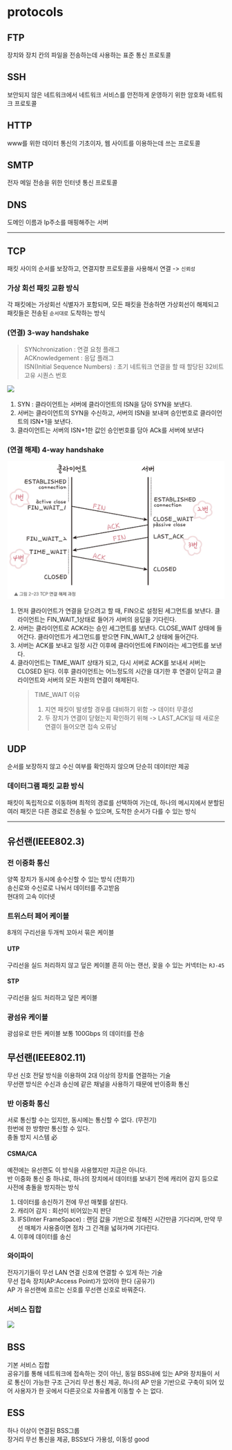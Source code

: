 # protocols

## FTP

장치와 장치 칸의 파일을 전송하는데 사용하는 표준 통신 프로토콜

## SSH

보안되지 않은 네트워크에서 네트워크 서비스를 안전하게 운영하기 위한 암호화 네트워크 프로토콜

## HTTP

www를 위한 데이터 통신의 기초이자, 웹 사이트를 이용하는데 쓰는 프로토콜

## SMTP

전자 메일 전송을 위한 인터넷 통신 프로토콜

## DNS

도메인 이름과 Ip주소를 매핑해주는 서버

---

## TCP

패킷 사이의 순서를 보장하고, 연결지향 프로토콜을 사용해서 연결 -> `신뢰성`

### 가상 회선 패킷 교환 방식

각 패킷에는 가상회선 식별자가 포함되며, 모든 패킷을 전송하면 가상회선이 해제되고 패킷들은 전송된 `순서대로` 도착하는 방식

### (연결) 3-way handshake

> SYNchronization : 연결 요청 플래그  
> ACKnowledgement : 응답 플래그  
> ISN(Initial Sequence Numbers) : 초기 네트워크 연결을 할 때 할당된 32비트 고유 시퀀스 번호

![](https://velog.velcdn.com/images%2Frlacksals96%2Fpost%2F3fe27cec-a6a3-4352-aa09-a6e3019cbb20%2Fimage.png)

1. SYN : 클라이언트는 서버에 클라이언트의 ISN을 담아 SYN을 보낸다.
2. 서버는 클라이언트의 SYN을 수신하고, 서버의 ISN을 보내며 승인번호로 클라이언트의 ISN+1을 보낸다.
3. 클라이언트는 서버의 ISN+1한 값인 승인번호를 담아 ACk를 서버에 보낸다

### (연결 해제) 4-way handshake

![](/images/4-way.jpg)

1. 먼저 클라이언트가 연결을 닫으려고 할 때, FIN으로 설정된 세그먼트를 보낸다. 클라이언트는 FIN_WAIT_1상태로 들어가 서버의 응답을 기다린다.
2. 서버는 클라이언트로 ACK라는 승인 세그먼트를 보낸다. CLOSE_WAIT 상태에 들어간다. 클라이언트가 세그먼드를 받으면 FIN_WAIT_2 상태에 들어간다.
3. 서버는 ACK를 보내고 일정 시간 이후에 클라이언트에 FIN이라는 세그먼트를 보낸다.
4. 클라이언트는 TIME_WAIT 상태가 되고, 다시 서버로 ACK를 보내서 서버는 CLOSED 된다. 이후 클라이언트는 어느정도의 시간을 대기한 후 연결이 닫히고 클라이언트와 서버의 모든 자원의 연결이 해제된다.
   > TIME_WAIT 이유
   >
   > 1. 지연 패킷이 발생할 경우를 대비하기 위함 -> 데이터 무결성
   > 2. 두 장치가 연결이 닫혔는지 확인하기 위해 -> LAST_ACK일 때 새로운 연결이 들어오면 접속 오류남

## UDP

순서를 보장하지 않고 수신 여부를 확인하지 않으며 단순히 데이터만 제공

### 데이터그램 패킷 교환 방식

패킷이 독립적으로 이동하며 최적의 경로를 선택하여 가는데, 하나의 메시지에서 분할된 여러 패킷은 다른 경로로 전송될 수 있으며, 도착한 순서가 다를 수 있는 방식

---

## 유선랜(IEEE802.3)

### 전 이중화 통신

양쪽 장치가 동시에 송수신할 수 있는 방식 (전화기)  
송신로와 수신로로 나눠서 데이터를 주고받음  
현대의 고속 이더넷

### 트위스터 페어 케이블

8개의 구리선을 두개씩 꼬아서 묶은 케이블

#### UTP

구리선을 실드 처리하지 않고 덮은 케이블
흔히 아는 랜선, 꽂을 수 있는 커넥터는 `RJ-45`

#### STP

구리선을 실드 처리하고 덮은 케이블

### 광섬유 케이블

광섬유로 만든 케이블
보통 100Gbps 의 데이터를 전송

## 무선랜(IEEE802.11)

무선 신호 전달 방식을 이용하여 2대 이상의 장치를 연결하는 기술  
무선랜 방식은 수신과 송신에 같은 채널을 사용하기 때문에 반이중화 통신

### 반 이중화 통신

서로 통신할 수는 있지만, 동시에는 통신할 수 없다. (무전기)  
한번에 한 방향만 통신할 수 있다.  
충돌 방지 시스템 必

#### CSMA/CA

예전에는 유선랜도 이 방식을 사용했지만 지금은 아니다.  
반 이중화 통신 중 하나로, 하나의 장치에서 데이터를 보내기 전에 캐리어 감지 등으로 사전에 충돌을 방지하는 방식

1. 데이터를 송신하기 전에 무선 매쳋를 살핀다.
2. 캐리어 감지 : 회선이 비어있는지 판단
3. IFS(Inter FrameSpace) : 랜덤 값을 기반으로 정해진 시간만큼 기다리며, 만약 무선 매체가 사용중이면 점차 그 간격을 넓혀가며 기다린다.
4. 이후에 데이터를 송신

### 와이파이

전자기기들이 무선 LAN 연결 신호에 연결할 수 있게 하는 기술  
무선 접속 장치(AP:Access Point)가 있어야 한다 (공유기)  
AP 가 유선랜에 흐르는 신호를 무선랜 신호로 바꿔준다.

### 서비스 집합

![](https://forum.huawei.com/enterprise/en/data/attachment/forum/201905/28/201709ys9larm6repz1ltt.png?1.png)

## BSS

기본 서비스 집합  
공유기를 통해 네트워크에 접속하는 것이 아닌, 동일 BSS내에 있는 AP와 장치들이 서로 통신이 가능한 구조
근거리 무선 통신 제공, 하나의 AP 만을 기반으로 구축이 되어 있어 사용자가 한 곳에서 다른곳으로 자유롭게 이동할 수 는 없다.

## ESS

하나 이상이 연결된 BSS그룹  
장거리 무선 통신을 제공, BSS보다 가용성, 이동성 good
